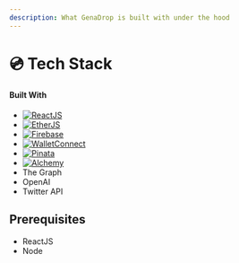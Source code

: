 ```yaml
---
description: What GenaDrop is built with under the hood
---
```


# 💿 Tech Stack

#### Built With

* [![ReactJS](https://github.com/codingshot/genadrop/raw/staging/src/assets/react-logo.svg)](https://reactjs.org/)
* [![EtherJS](https://github.com/codingshot/genadrop/raw/staging/src/assets/ether-logo.svg)](https://docs.ethers.io/v5/)
* [![Firebase](https://github.com/codingshot/genadrop/raw/staging/src/assets/firebase.svg)](https://firebase.google.com/)
* [![WalletConnect](https://github.com/codingshot/genadrop/raw/staging/src/assets/walletConnect-logo.svg)](https://walletconnect.com/)
* [![Pinata](https://github.com/codingshot/genadrop/raw/staging/src/assets/pinata.svg)](https://www.pinata.cloud/)
* [![Alchemy](https://github.com/codingshot/genadrop/raw/staging/src/assets/alchemy.svg)](https://www.alchemy.com/)
* The Graph
* OpenAI
* Twitter API

## Prerequisites

* ReactJS
* Node
